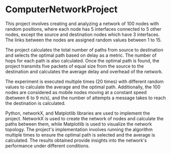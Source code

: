 # ComputerNetworkProject

This project involves creating and analyzing a network of 100 nodes with random positions, where each node has 5 interfaces connected to 5 other nodes, except the source and destination nodes which have 3 interfaces. The links between the nodes are assigned random values between 1 to 15.

The project calculates the total number of paths from source to destination and selects the optimal path based on delay as a metric. The number of hops for each path is also calculated. Once the optimal path is found, the project transmits five packets of equal size from the source to the destination and calculates the average delay and overhead of the network.

The experiment is executed multiple times (20 times) with different random values to calculate the average and the optimal path. Additionally, the 100 nodes are considered as mobile nodes moving at a constant speed (between 6 to 9 m/s), and the number of attempts a message takes to reach the destination is calculated.

Python, networkX, and Matplotlib libraries are used to implement the project. NetworkX is used to create the network of nodes and calculate the paths between them, while Matplotlib is used to visualize the network topology. The project's implementation involves running the algorithm multiple times to ensure the optimal path is selected and the average is calculated. The results obtained provide insights into the network's performance under different conditions.
